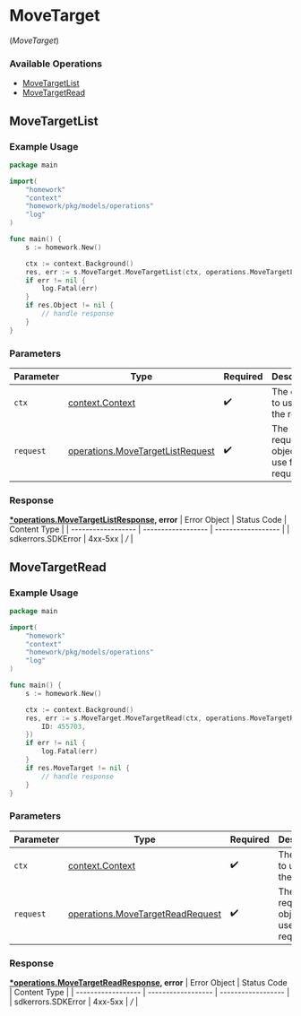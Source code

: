 # MoveTarget
(*MoveTarget*)

### Available Operations

* [MoveTargetList](#movetargetlist)
* [MoveTargetRead](#movetargetread)

## MoveTargetList

### Example Usage

```go
package main

import(
	"homework"
	"context"
	"homework/pkg/models/operations"
	"log"
)

func main() {
    s := homework.New()

    ctx := context.Background()
    res, err := s.MoveTarget.MoveTargetList(ctx, operations.MoveTargetListRequest{})
    if err != nil {
        log.Fatal(err)
    }
    if res.Object != nil {
        // handle response
    }
}
```

### Parameters

| Parameter                                                                                | Type                                                                                     | Required                                                                                 | Description                                                                              |
| ---------------------------------------------------------------------------------------- | ---------------------------------------------------------------------------------------- | ---------------------------------------------------------------------------------------- | ---------------------------------------------------------------------------------------- |
| `ctx`                                                                                    | [context.Context](https://pkg.go.dev/context#Context)                                    | :heavy_check_mark:                                                                       | The context to use for the request.                                                      |
| `request`                                                                                | [operations.MoveTargetListRequest](../../pkg/models/operations/movetargetlistrequest.md) | :heavy_check_mark:                                                                       | The request object to use for the request.                                               |


### Response

**[*operations.MoveTargetListResponse](../../pkg/models/operations/movetargetlistresponse.md), error**
| Error Object       | Status Code        | Content Type       |
| ------------------ | ------------------ | ------------------ |
| sdkerrors.SDKError | 4xx-5xx            | */*                |

## MoveTargetRead

### Example Usage

```go
package main

import(
	"homework"
	"context"
	"homework/pkg/models/operations"
	"log"
)

func main() {
    s := homework.New()

    ctx := context.Background()
    res, err := s.MoveTarget.MoveTargetRead(ctx, operations.MoveTargetReadRequest{
        ID: 455703,
    })
    if err != nil {
        log.Fatal(err)
    }
    if res.MoveTarget != nil {
        // handle response
    }
}
```

### Parameters

| Parameter                                                                                | Type                                                                                     | Required                                                                                 | Description                                                                              |
| ---------------------------------------------------------------------------------------- | ---------------------------------------------------------------------------------------- | ---------------------------------------------------------------------------------------- | ---------------------------------------------------------------------------------------- |
| `ctx`                                                                                    | [context.Context](https://pkg.go.dev/context#Context)                                    | :heavy_check_mark:                                                                       | The context to use for the request.                                                      |
| `request`                                                                                | [operations.MoveTargetReadRequest](../../pkg/models/operations/movetargetreadrequest.md) | :heavy_check_mark:                                                                       | The request object to use for the request.                                               |


### Response

**[*operations.MoveTargetReadResponse](../../pkg/models/operations/movetargetreadresponse.md), error**
| Error Object       | Status Code        | Content Type       |
| ------------------ | ------------------ | ------------------ |
| sdkerrors.SDKError | 4xx-5xx            | */*                |

